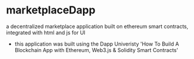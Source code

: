 # marketplaceDapp
a decentralized marketplace application built on ethereum smart contracts, integrated with html and js for UI <br />
- this application was built using the Dapp Univeristy 'How To Build A Blockchain App with Ethereum, Web3.js & Solidity Smart Contracts'
